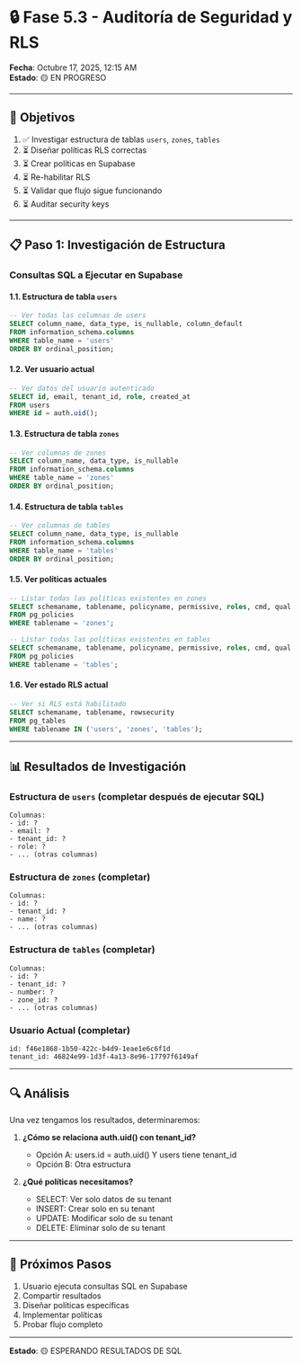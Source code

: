 # 🔒 Fase 5.3 - Auditoría de Seguridad y RLS

**Fecha**: Octubre 17, 2025, 12:15 AM  
**Estado**: 🟡 EN PROGRESO

---

## 🎯 Objetivos

1. ✅ Investigar estructura de tablas `users`, `zones`, `tables`
2. ⏳ Diseñar políticas RLS correctas
3. ⏳ Crear políticas en Supabase
4. ⏳ Re-habilitar RLS
5. ⏳ Validar que flujo sigue funcionando
6. ⏳ Auditar security keys

---

## 📋 Paso 1: Investigación de Estructura

### **Consultas SQL a Ejecutar en Supabase**

#### 1.1. Estructura de tabla `users`
```sql
-- Ver todas las columnas de users
SELECT column_name, data_type, is_nullable, column_default
FROM information_schema.columns
WHERE table_name = 'users'
ORDER BY ordinal_position;
```

#### 1.2. Ver usuario actual
```sql
-- Ver datos del usuario autenticado
SELECT id, email, tenant_id, role, created_at
FROM users
WHERE id = auth.uid();
```

#### 1.3. Estructura de tabla `zones`
```sql
-- Ver columnas de zones
SELECT column_name, data_type, is_nullable
FROM information_schema.columns
WHERE table_name = 'zones'
ORDER BY ordinal_position;
```

#### 1.4. Estructura de tabla `tables`
```sql
-- Ver columnas de tables
SELECT column_name, data_type, is_nullable
FROM information_schema.columns
WHERE table_name = 'tables'
ORDER BY ordinal_position;
```

#### 1.5. Ver políticas actuales
```sql
-- Listar todas las políticas existentes en zones
SELECT schemaname, tablename, policyname, permissive, roles, cmd, qual
FROM pg_policies
WHERE tablename = 'zones';

-- Listar todas las políticas existentes en tables
SELECT schemaname, tablename, policyname, permissive, roles, cmd, qual
FROM pg_policies
WHERE tablename = 'tables';
```

#### 1.6. Ver estado RLS actual
```sql
-- Ver si RLS está habilitado
SELECT schemaname, tablename, rowsecurity
FROM pg_tables
WHERE tablename IN ('users', 'zones', 'tables');
```

---

## 📊 Resultados de Investigación

### **Estructura de `users`** (completar después de ejecutar SQL)
```
Columnas:
- id: ?
- email: ?
- tenant_id: ?
- role: ?
- ... (otras columnas)
```

### **Estructura de `zones`** (completar)
```
Columnas:
- id: ?
- tenant_id: ?
- name: ?
- ... (otras columnas)
```

### **Estructura de `tables`** (completar)
```
Columnas:
- id: ?
- tenant_id: ?
- number: ?
- zone_id: ?
- ... (otras columnas)
```

### **Usuario Actual** (completar)
```
id: f46e1868-1b50-422c-b4d9-1eae1e6c6f1d
tenant_id: 46824e99-1d3f-4a13-8e96-17797f6149af
```

---

## 🔍 Análisis

Una vez tengamos los resultados, determinaremos:

1. **¿Cómo se relaciona auth.uid() con tenant_id?**
   - Opción A: users.id = auth.uid() Y users tiene tenant_id
   - Opción B: Otra estructura

2. **¿Qué políticas necesitamos?**
   - SELECT: Ver solo datos de su tenant
   - INSERT: Crear solo en su tenant
   - UPDATE: Modificar solo de su tenant
   - DELETE: Eliminar solo de su tenant

---

## 📝 Próximos Pasos

1. Usuario ejecuta consultas SQL en Supabase
2. Compartir resultados
3. Diseñar políticas específicas
4. Implementar políticas
5. Probar flujo completo

---

**Estado**: 🟡 ESPERANDO RESULTADOS DE SQL
